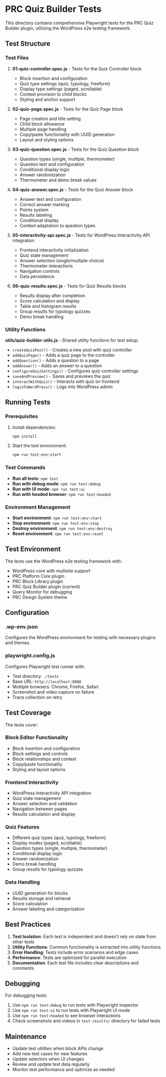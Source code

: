 # PRC Quiz Builder Tests

This directory contains comprehensive Playwright tests for the PRC Quiz Builder plugin, utilizing the WordPress e2e testing framework.

## Test Structure

### Test Files

1. **01-quiz-controller.spec.js** - Tests for the Quiz Controller block
   - Block insertion and configuration
   - Quiz type settings (quiz, typology, freeform)
   - Display type settings (paged, scrollable)
   - Context provision to child blocks
   - Styling and anchor support

2. **02-quiz-page.spec.js** - Tests for the Quiz Page block
   - Page creation and title setting
   - Child block allowance
   - Multiple page handling
   - Copy/paste functionality with UUID generation
   - Layout and styling options

3. **03-quiz-question.spec.js** - Tests for the Quiz Question block
   - Question types (single, multiple, thermometer)
   - Question text and configuration
   - Conditional display logic
   - Answer randomization
   - Thermometer and demo break values

4. **04-quiz-answer.spec.js** - Tests for the Quiz Answer block
   - Answer text and configuration
   - Correct answer marking
   - Points system
   - Results labeling
   - Conditional display
   - Context adaptation to question types

5. **05-interactivity-api.spec.js** - Tests for WordPress Interactivity API integration
   - Frontend interactivity initialization
   - Quiz state management
   - Answer selection (single/multiple choice)
   - Thermometer interactions
   - Navigation controls
   - Data persistence

6. **06-quiz-results.spec.js** - Tests for Quiz Results blocks
   - Results display after completion
   - Score calculation and display
   - Table and histogram results
   - Group results for typology quizzes
   - Demo break handling

### Utility Functions

**utils/quiz-builder-utils.js** - Shared utility functions for test setup:
- `createQuizPost()` - Creates a new post with quiz controller
- `addQuizPage()` - Adds a quiz page to the controller
- `addQuestion()` - Adds a question to a page
- `addAnswer()` - Adds an answer to a question
- `configureQuizSettings()` - Configures quiz controller settings
- `saveAndPreview()` - Saves and previews the quiz
- `interactWithQuiz()` - Interacts with quiz on frontend
- `loginToWordPress()` - Logs into WordPress admin

## Running Tests

### Prerequisites

1. Install dependencies:
   ```bash
   npm install
   ```

2. Start the test environment:
   ```bash
   npm run test:env:start
   ```

### Test Commands

- **Run all tests**: `npm test`
- **Run with debug mode**: `npm run test:debug`
- **Run with UI mode**: `npm run test:ui`
- **Run with headed browser**: `npm run test:headed`

### Environment Management

- **Start environment**: `npm run test:env:start`
- **Stop environment**: `npm run test:env:stop`
- **Destroy environment**: `npm run test:env:destroy`
- **Reset environment**: `npm run test:env:reset`

## Test Environment

The tests use the WordPress e2e testing framework with:
- WordPress core with multisite support
- PRC Platform Core plugin
- PRC Block Library plugin
- PRC Quiz Builder plugin (current)
- Query Monitor for debugging
- PRC Design System theme

## Configuration

### .wp-env.json
Configures the WordPress environment for testing with necessary plugins and themes.

### playwright.config.js
Configures Playwright test runner with:
- Test directory: `./tests`
- Base URL: `http://localhost:8888`
- Multiple browsers: Chrome, Firefox, Safari
- Screenshot and video capture on failure
- Trace collection on retry

## Test Coverage

The tests cover:

### Block Editor Functionality
- Block insertion and configuration
- Block settings and controls
- Block relationships and context
- Copy/paste functionality
- Styling and layout options

### Frontend Interactivity
- WordPress Interactivity API integration
- Quiz state management
- Answer selection and validation
- Navigation between pages
- Results calculation and display

### Quiz Features
- Different quiz types (quiz, typology, freeform)
- Display modes (paged, scrollable)
- Question types (single, multiple, thermometer)
- Conditional display logic
- Answer randomization
- Demo break handling
- Group results for typology quizzes

### Data Handling
- UUID generation for blocks
- Results storage and retrieval
- Score calculation
- Answer labeling and categorization

## Best Practices

1. **Test Isolation**: Each test is independent and doesn't rely on state from other tests
2. **Utility Functions**: Common functionality is extracted into utility functions
3. **Error Handling**: Tests include error scenarios and edge cases
4. **Performance**: Tests are optimized for parallel execution
5. **Documentation**: Each test file includes clear descriptions and comments

## Debugging

For debugging tests:
1. Use `npm run test:debug` to run tests with Playwright inspector
2. Use `npm run test:ui` to run tests with Playwright UI mode
3. Use `npm run test:headed` to see browser interactions
4. Check screenshots and videos in `test-results/` directory for failed tests

## Maintenance

- Update test utilities when block APIs change
- Add new test cases for new features
- Update selectors when UI changes
- Review and update test data regularly
- Monitor test performance and optimize as needed